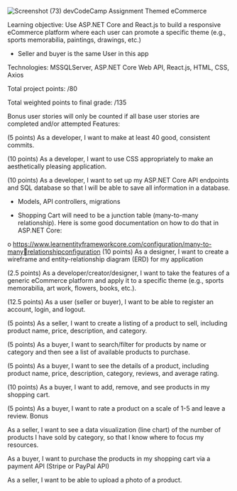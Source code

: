 ![Screenshot (73)](https://user-images.githubusercontent.com/91759734/145967278-52bafc23-6f86-4591-890c-1c1c2cdaeafa.png)
devCodeCamp Assignment
Themed eCommerce

Learning objective: Use ASP.NET Core and React.js to build a responsive eCommerce platform where 
each user can promote a specific theme (e.g., sports memorabilia, paintings, drawings, etc.) 

- Seller and buyer is the same User in this app 

Technologies: MSSQLServer, ASP.NET Core Web API, React.js, HTML, CSS, Axios 

Total project points: /80 

Total weighted points to final grade: /135 

Bonus user stories will only be counted if all base user stories are completed and/or attempted
Features:

(5 points) As a developer, I want to make at least 40 good, consistent commits. 

(10 points) As a developer, I want to use CSS appropriately to make an aesthetically pleasing application. 

(10 points) As a developer, I want to set up my ASP.NET Core API endpoints and SQL database so that I 
will be able to save all information in a database. 

- Models, API controllers, migrations 

- Shopping Cart will need to be a junction table (many-to-many relationship). Here is some good 
documentation on how to do that in ASP.NET Core: 

o https://www.learnentityframeworkcore.com/configuration/many-to-manyrelationshipconfiguration 
(10 points) As a designer, I want to create a wireframe and entity-relationship diagram (ERD) for my 
application 

(2.5 points) As a developer/creator/designer, I want to take the features of a generic eCommerce 
platform and apply it to a specific theme (e.g., sports memorabilia, art work, flowers, books, etc.). 

(12.5 points) As a user (seller or buyer), I want to be able to register an account, login, and logout. 

(5 points) As a seller, I want to create a listing of a product to sell, including product name, price, 
description, and category. 

(5 points) As a buyer, I want to search/filter for products by name or category and then see a list of 
available products to purchase. 

(5 points) As a buyer, I want to see the details of a product, including product name, price, description, 
category, reviews, and average rating. 

(10 points) As a buyer, I want to add, remove, and see products in my shopping cart. 

(5 points) As a buyer, I want to rate a product on a scale of 1-5 and leave a review. 
Bonus 

As a seller, I want to see a data visualization (line chart) of the number of products I have sold by 
category, so that I know where to focus my resources. 

As a buyer, I want to purchase the products in my shopping cart via a payment API (Stripe or PayPal API) 

As a seller, I want to be able to upload a photo of a product. 
